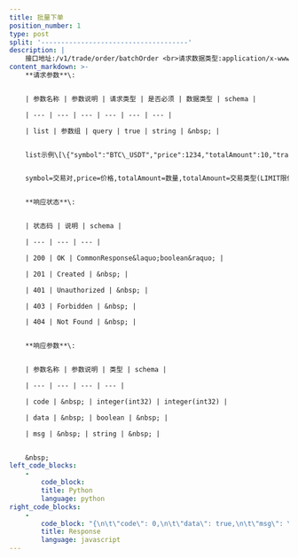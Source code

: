 ```yaml
---
title: 批量下单
position_number: 1
type: post
split: '-------------------------------------'
description: |
    接口地址:/v1/trade/order/batchOrder <br>请求数据类型:application/x-www-form-urlencoded
content_markdown: >-
    **请求参数**\:


    | 参数名称 | 参数说明 | 请求类型 | 是否必须 | 数据类型 | schema |

    | --- | --- | --- | --- | --- | --- |

    | list | 参数组 | query | true | string | &nbsp; |


    list示例\[\{"symbol":"BTC\_USDT","price":1234,"totalAmount":10,"tradeType":"LIMIT","direction":"BUY"\},\{"symbol":"BTC\_USDT","price":1234,"totalAmount":10,"tradeType":"LIMIT","direction":"BUY"\}\]


    symbol=交易对,price=价格,totalAmount=数量,totalAmount=交易类型(LIMIT限价,MARKET市价),direction=交易方向(BUY,SELL)


    **响应状态**\:


    | 状态码 | 说明 | schema |

    | --- | --- | --- |

    | 200 | OK | CommonResponse&laquo;boolean&raquo; |

    | 201 | Created | &nbsp; |

    | 401 | Unauthorized | &nbsp; |

    | 403 | Forbidden | &nbsp; |

    | 404 | Not Found | &nbsp; |


    **响应参数**\:


    | 参数名称 | 参数说明 | 类型 | schema |

    | --- | --- | --- | --- |

    | code | &nbsp; | integer(int32) | integer(int32) |

    | data | &nbsp; | boolean | &nbsp; |

    | msg | &nbsp; | string | &nbsp; |


    &nbsp;
left_code_blocks:
    -
        code_block:
        title: Python
        language: python
right_code_blocks:
    -
        code_block: "{\n\t\"code\": 0,\n\t\"data\": true,\n\t\"msg\": \"\"\n}\n"
        title: Response
        language: javascript
---
```

